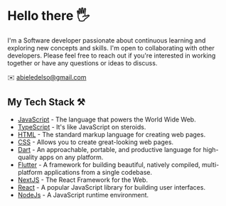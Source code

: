   <h1> Hello there 🖐️</h1> 
  I'm a Software developer passionate about continuous learning and exploring new concepts and skills. I'm 
  open to collaborating with other developers. Please feel free to reach out if you're interested in working together or have any questions or ideas to discuss.

   ✉️ abieledelso@gmail.com 
  
  <h2> My Tech Stack ⚒️ </h2>
  
  - [JavaScript](https://www.javascript.com/) - The language that powers the World Wide Web. 
  - [TypeScript](https://www.typescriptlang.org/) - It's like JavaScript on steroids.
  - [HTML](https://www.w3schools.com/html/) - The standard markup language for creating web pages.
  - [CSS](https://www.w3.org/Style/CSS/Overview.en.html) - Allows you to create great-looking web pages.
  - [Dart](https://dart.dev/) - An approachable, portable, and productive language for high-quality apps on any platform.
  - [Flutter](https://flutter.dev/) - A framework for building beautiful, natively compiled, multi-platform applications from a single codebase.
  - [NextJS](https://nextjs.org/) - The React Framework for the Web.
  - [React](https://react.dev/) - A popular JavaScript library for building user interfaces.
  - [NodeJs](https://nodejs.org/en) - A JavaScript runtime environment.


